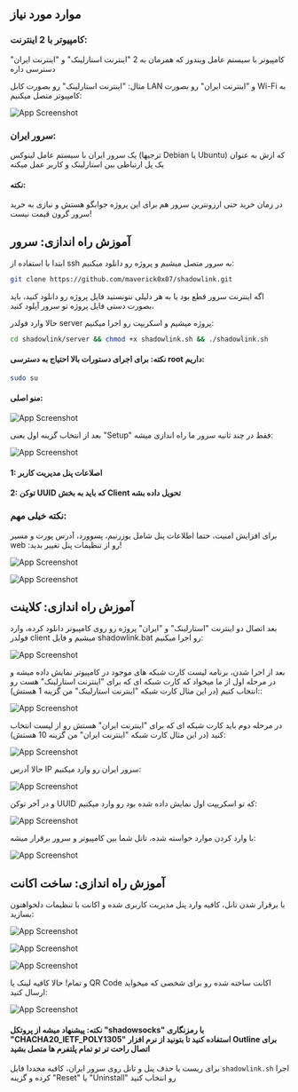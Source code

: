 ## موارد مورد نیاز
### کامپیوتر با 2 اینترنت:
کامپیوتر با سیستم عامل ویندوز که همزمان به 2  "اینترنت استارلینک" و "اینترنت ایران" دسترسی داره

مثال: "اینترنت استارلینک" رو بصورت کابل LAN و "اینترنت ایران" رو بصورت Wi-Fi به کامپیوتر متصل میکنیم:

![App Screenshot](https://raw.githubusercontent.com/maverick0x07/shadowlink/refs/heads/main/pics/nic.png)

### سرور ایران:
یک سرور ایران با سیستم عامل لینوکس (ترجیها Debian یا Ubuntu) که ازش به عنوان یک پل ارتباطی بین استارلینک و کاربر عمل میکنه

#### نکته:
در زمان خرید حتی ارزونترین سرور هم برای این پروژه جوابگو هستش و نیازی به خرید سرور گرون قیمت نیست!

## آموزش راه اندازی: سرور

ابتدا با استفاده از ssh به سرور متصل میشیم و پروژه رو دانلود میکنیم:

```bash
git clone https://github.com/maverick0x07/shadowlink.git
```

اگه اینترنت سرور قطع بود یا به هر دلیلی نتونستید فایل پروژه رو دانلود کنید، باید بصورت دستی فایل پروژه تو سرور آپلود کنید،

حالا وارد فولدر server پروژه میشیم و اسکریپت رو اجرا میکنیم:
```bash
cd shadowlink/server && chmod +x shadowlink.sh && ./shadowlink.sh
```

#### نکته: برای اجرای دستورات بالا احتیاج به دسترسی root داریم:
```bash
sudo su
```

#### منو اصلی:
![App Screenshot](https://raw.githubusercontent.com/maverick0x07/shadowlink/refs/heads/main/pics/server_menu.png)

بعد از انتخاب گزینه اول یعنی "Setup" فقط در چند ثانیه سرور ما راه اندازی میشه:

![App Screenshot](https://raw.githubusercontent.com/maverick0x07/shadowlink/refs/heads/main/pics/server_setup.png)

#### 1: اصلاعات پنل مدیریت کاربر
#### 2: توکن UUID که باید به بخش Client تحویل داده بشه

### نکته خیلی مهم:
برای افزایش امنیت، حتما اطلاعات پنل شامل یوزرنیم، پسوورد، آدرس پورت و مسیر web :رو از تنظیمات پنل تغییر بدید!

![App Screenshot](https://raw.githubusercontent.com/maverick0x07/shadowlink/refs/heads/main/pics/panel_auth.png)

![App Screenshot](https://raw.githubusercontent.com/maverick0x07/shadowlink/refs/heads/main/pics/panel_url.png)

## آموزش راه اندازی: کلاینت
بعد اتصال دو اینترنت "استارلینک" و "ایران" پروژه رو روی کامپیوتر دانلود کرده، وارد فولدر client میشیم و فایل shadowlink.bat رو اجرا میکنیم:

![App Screenshot](https://raw.githubusercontent.com/maverick0x07/shadowlink/refs/heads/main/pics/client_script.png)

بعد از اجرا شدن، برنامه لیست کارت شبکه های موجود در کامپیوتر نمایش داده میشه و در مرحله اول از ما میخواد که کارت شبکه ای که برای "اینترنت استارلینک" هست رو :انتخاب کنیم (در این مثال کارت شبکه "اینترنت استارلینک" من گزینه 1 هستش):

![App Screenshot](https://raw.githubusercontent.com/maverick0x07/shadowlink/refs/heads/main/pics/client_starlink_nic.png)

در مرحله دوم باید کارت شبکه ای که برای "اینترنت ایران" هستش رو از لیست انتخاب کنید (در این مثال کارت شبکه "اینترنت ایران" من گزینه 10 هستش):

![App Screenshot](https://raw.githubusercontent.com/maverick0x07/shadowlink/refs/heads/main/pics/client_iran_nic.png)

حالا آدرس IP سرور ایران رو وارد میکنیم:

![App Screenshot](https://raw.githubusercontent.com/maverick0x07/shadowlink/refs/heads/main/pics/client_bridge_ip.png)

و در آخر توکن UUID که تو اسکریپت اول نمایش داده شده بود رو وارد میکنیم:

![App Screenshot](https://raw.githubusercontent.com/maverick0x07/shadowlink/refs/heads/main/pics/client_uuid.png)

با وارد کردن موارد خواسته شده، تانل شما بین کامپیوتر و سرور برقرار میشه:

![App Screenshot](https://raw.githubusercontent.com/maverick0x07/shadowlink/refs/heads/main/pics/client_tunnel.png)

## آموزش راه اندازی: ساخت اکانت
با برقرار شدن تانل، کافیه وارد پنل مدیریت کاربری شده و اکانت با تنظیمات دلخواهتون بسازید:

![App Screenshot](https://raw.githubusercontent.com/maverick0x07/shadowlink/refs/heads/main/pics/panel_client1.png)

![App Screenshot](https://raw.githubusercontent.com/maverick0x07/shadowlink/refs/heads/main/pics/panel_client2.png)

![App Screenshot](https://raw.githubusercontent.com/maverick0x07/shadowlink/refs/heads/main/pics/panel_client3.png)

و تمام! حالا کافیه لینک یا QR Code اکانت ساخته شده رو برای شخصی که میخواید ارسال کنید:

![App Screenshot](https://raw.githubusercontent.com/maverick0x07/shadowlink/refs/heads/main/pics/panel_client4.png)

#### نکته: پیشنهاد میشه از پروتکل "shadowsocks" با رمزنگاری "CHACHA20_IETF_POLY1305" استفاده کنید تا بتونید از نرم افزار Outline برای اتصال راحت تر تو تمام پلتفرم ها متصل بشید

برای ریست یا حذف پنل و تانل روی سرور ایران، کافیه مجددا فایل ```shadowlink.sh``` اجرا کرده و گزینه "Reset" یا "Uninstall" رو انتخاب کنید
